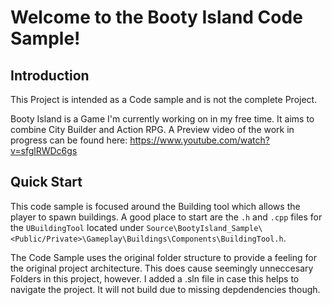 # Welcome to the Booty Island Code Sample!

## Introduction

This Project is intended as a Code sample and is not the complete Project.

Booty Island is a Game I'm currently working on in my free time. It aims to combine City Builder and Action RPG. 
A Preview video of the work in progress can be found here: https://www.youtube.com/watch?v=sfglRWDc6gs



## Quick Start

This code sample is focused around the Building tool which allows the player to spawn buildings.
A good place to start are the `.h` and `.cpp` files for the `UBuildingTool` located under `Source\BootyIsland_Sample\<Public/Private>\Gameplay\Buildings\Components\BuildingTool.h`.

The Code Sample uses the original folder structure to provide a feeling for the original project architecture. This does cause seemingly unneccesary Folders in this project, however.
I added a .sln file in case this helps to navigate the project. It will not build due to missing depdendencies though.
